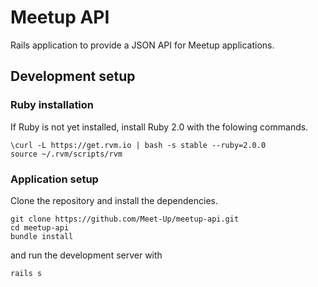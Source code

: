 # Meetup API

Rails application to provide a JSON API for Meetup applications.

## Development setup

### Ruby installation

If Ruby is not yet installed, install Ruby 2.0 with the folowing commands.

```
\curl -L https://get.rvm.io | bash -s stable --ruby=2.0.0
source ~/.rvm/scripts/rvm
```

### Application setup

Clone the repository and install the dependencies.

```
git clone https://github.com/Meet-Up/meetup-api.git
cd meetup-api
bundle install
```

and run the development server with

```
rails s
```
